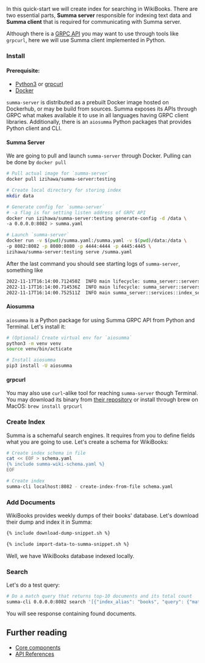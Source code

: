 In this quick-start we will create index for searching in WikiBooks. There are two essential parts, **Summa server** responsible for
indexing text data and **Summa client** that is required for communicating with Summa server. 

Although there is a [GRPC API](/summa/apis/grpc-api) you may want to use through tools like `grpcurl`, here we will use Summa client implemented in Python.

### Install <a name="setup"></a>

#### Prerequisite:
- [Python3](https://www.python.org/downloads/) or [grpcurl](https://github.com/fullstorydev/grpcurl)
- [Docker](https://www.docker.com/)

`summa-server` is distributed as a prebuilt Docker image hosted on Dockerhub, or may be build from sources. Summa exposes its APIs through GRPC what 
makes available it to use in all languages having GRPC client libraries. Additionally, there is an `aiosumma` Python packages
that provides Python client and CLI.

#### Summa Server
We are going to pull and launch `summa-server` through Docker. Pulling can be done by `docker pull`

```bash
# Pull actual image for `summa-server`
docker pull izihawa/summa-server:testing

# Create local directory for storing index
mkdir data

# Generate config for `summa-server`
# -a flag is for setting listen address of GRPC API
docker run izihawa/summa-server:testing generate-config -d /data \
-a 0.0.0.0:8082 > summa.yaml

# Launch `summa-server`
docker run -v $(pwd)/summa.yaml:/summa.yaml -v $(pwd)/data:/data \
-p 8082:8082 -p 8080:8080 -p 4444:4444 -p 4445:4445 \
izihawa/summa-server:testing serve /summa.yaml
```

After the last command you should see starting logs of `summa-server`, something like
```bash
2022-11-17T16:14:00.712450Z  INFO main lifecycle: summa_server::servers::metrics: action="binded" endpoint="0.0.0.0:8084"
2022-11-17T16:14:00.714536Z  INFO main lifecycle: summa_server::servers::grpc: action="binded" endpoint="0.0.0.0:8082"
2022-11-17T16:14:00.752511Z  INFO main summa_server::services::index_service: action="index_holders" index_holders={}
```

#### Aiosumma
`aiosumma` is a Python package for using Summa GRPC API from Python and Terminal. Let's install it:

```bash
# (Optional) Create virtual env for `aiosumma`
python3 -m venv venv
source venv/bin/acticate

# Install aiosumma
pip3 install -U aiosumma
```

#### grpcurl

You may also use `curl`-alike tool for reaching `summa-server` though Terminal.
You may download its binary from [their repository](https://github.com/fullstorydev/grpcurl/releases) or install through
brew on MacOS: `brew install grpcurl`

### Create Index
Summa is a schemaful search engines. It requires from you to define fields what you are going to use. Let's create
a schema for WikiBooks:

```bash
# Create index schema in file
cat << EOF > schema.yaml
{% include summa-wiki-schema.yaml %}
EOF
```

```bash
# Create index
summa-cli localhost:8082 - create-index-from-file schema.yaml
```

### Add Documents <a name="fill"></a>
WikiBooks provides weekly dumps of their books' database. 
Let's download their dump and index it in Summa:

```bash
{% include download-dump-snippet.sh %}
```

```bash   
{% include import-data-to-summa-snippet.sh %}
```

Well, we have WikiBooks database indexed locally.

### Search <a name="query"></a>
Let's do a test query:

```bash
# Do a match query that returns top-10 documents and its total count
summa-cli 0.0.0.0:8082 search '[{"index_alias": "books", "query": {"match": {"value": "astronomy"}}, "collectors": [{"top_docs": {"limit": 10}}, {"count": {}}]}]'
```

You will see response containing found documents.

## Further reading
- [Core components](/summa/core)
- [API References](/summa/apis)